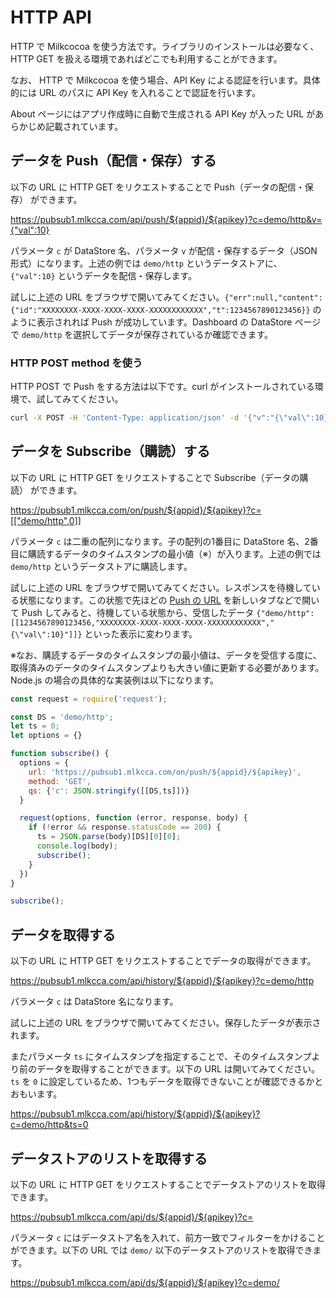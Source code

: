 # HTTP API

HTTP で Milkcocoa を使う方法です。ライブラリのインストールは必要なく、HTTP GET を扱える環境であればどこでも利用することができます。

なお、 HTTP で Milkcocoa を使う場合、API Key による認証を行います。具体的には URL のパスに API Key を入れることで認証を行います。

About ページにはアプリ作成時に自動で生成される API Key が入った URL があらかじめ記載されています。


## データを Push（配信・保存）する

以下の URL に HTTP GET をリクエストすることで Push（データの配信・保存） ができます。

<a target="_blank" href="https://pubsub1.mlkcca.com/api/push/${appid}/${apikey}?c=demo/http&v={%22val%22:10}">https://pubsub1.mlkcca.com/api/push/${appid}/${apikey}?c=demo/http&v={"val":10}</a>

パラメータ `c` が DataStore 名、パラメータ `v` が配信・保存するデータ（JSON形式）になります。上述の例では `demo/http` というデータストアに、 `{"val":10}` というデータを配信・保存します。

試しに上述の URL をブラウザで開いてみてください。`{"err":null,"content":{"id":"XXXXXXXX-XXXX-XXXX-XXXX-XXXXXXXXXXXX","t":1234567890123456}}` のように表示されれば Push が成功しています。Dashboard の DataStore ページで `demo/http` を選択してデータが保存されているか確認できます。

### HTTP POST method を使う

HTTP POST で Push をする方法は以下です。curl がインストールされている環境で、試してみてください。

```bash
curl -X POST -H 'Content-Type: application/json' -d '{"v":"{\"val\":10}"}' https://pubsub1.mlkcca.com/api/push/${appid}/${apikey}?c=demo
```


## データを Subscribe（購読）する

以下の URL に HTTP GET をリクエストすることで Subscribe（データの購読） ができます。

<a target="_blank" href="https://pubsub1.mlkcca.com/on/push/${appid}/${apikey}?c=[[&quot;demo/http&quot;,0]]">https://pubsub1.mlkcca.com/on/push/${appid}/${apikey}?c=[["demo/http",0]]</a>

パラメータ `c` は二重の配列になります。子の配列の1番目に DataStore 名、2番目に購読するデータのタイムスタンプの最小値（※）が入ります。上述の例では `demo/http` というデータストアに購読します。

試しに上述の URL をブラウザで開いてみてください。レスポンスを待機している状態になります。この状態で先ほどの <a target="_blank" href="https://pubsub1.mlkcca.com/api/push/${appid}/${apikey}?c=demo/http&v={val:10}">Push の URL</a> を新しいタブなどで開いて Push してみると、待機している状態から、受信したデータ `{"demo/http":[[1234567890123456,"XXXXXXXX-XXXX-XXXX-XXXX-XXXXXXXXXXXX","{\"val\":10}"]]}` といった表示に変わります。

※なお、購読するデータのタイムスタンプの最小値は、データを受信する度に、取得済みのデータのタイムスタンプよりも大きい値に更新する必要があります。Node.js の場合の具体的な実装例は以下になります。

```js
const request = require('request');

const DS = 'demo/http';
let ts = 0;
let options = {}

function subscribe() {
  options = {
    url: 'https://pubsub1.mlkcca.com/on/push/${appid}/${apikey}',
    method: 'GET',
    qs: {'c': JSON.stringify([[DS,ts]])}
  }

  request(options, function (error, response, body) {
    if (!error && response.statusCode == 200) {
      ts = JSON.parse(body)[DS][0][0];
      console.log(body);
      subscribe();
    }
  })
}

subscribe();
```


## データを取得する

以下の URL に HTTP GET をリクエストすることでデータの取得ができます。

<a target="_blank" href="https://pubsub1.mlkcca.com/api/history/${appid}/${apikey}?c=demo/http">https://pubsub1.mlkcca.com/api/history/${appid}/${apikey}?c=demo/http</a>

パラメータ `c` は DataStore 名になります。

試しに上述の URL をブラウザで開いてみてください。保存したデータが表示されます。

またパラメータ `ts` にタイムスタンプを指定することで、そのタイムスタンプより前のデータを取得することができます。以下の URL は開いてみてください。`ts` を `0` に設定しているため、1つもデータを取得できないことが確認できるかとおもいます。

<a target="_blank" href="https://pubsub1.mlkcca.com/api/history/${appid}/${apikey}?c=demo/http&ts=0">https://pubsub1.mlkcca.com/api/history/${appid}/${apikey}?c=demo/http&ts=0</a>


## データストアのリストを取得する

以下の URL に HTTP GET をリクエストすることでデータストアのリストを取得できます。

<a target="_blank" href="https://pubsub1.mlkcca.com/api/ds/${appid}/${apikey}?c=">https://pubsub1.mlkcca.com/api/ds/${appid}/${apikey}?c=</a>

パラメータ `c` にはデータストア名を入れて、前方一致でフィルターをかけることができます。以下の URL では `demo/` 以下のデータストアのリストを取得できます。

<a target="_blank" href="https://pubsub1.mlkcca.com/api/ds/${appid}/${apikey}?c=demo/">https://pubsub1.mlkcca.com/api/ds/${appid}/${apikey}?c=demo/</a>
